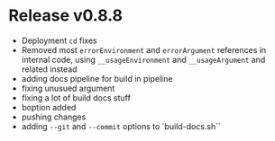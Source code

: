 # Release v0.8.8

- Deployment `cd` fixes
- Removed most `errorEnvironment` and `errorArgument` references in internal code, using `__usageEnvironment` and `__usageArgument` and related instead
- adding docs pipeline for build in pipeline
- fixing unusued argument
- fixing a lot of build docs stuff
- boption added
- pushing changes
- adding `--git` and `--commit` options to `build-docs.sh``
